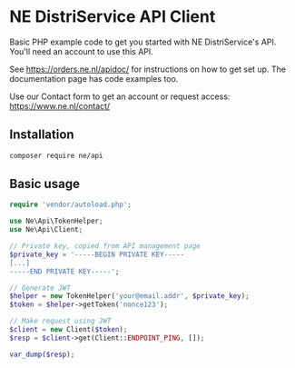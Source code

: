 # NE DistriService API Client

Basic PHP example code to get you started with NE DistriService's API.
You'll need an account to use this API.

See https://orders.ne.nl/apidoc/ for instructions on how to get set up.
The documentation page has code examples too.

Use our Contact form to get an account or request access:
https://www.ne.nl/contact/

## Installation

```bash
composer require ne/api
```

## Basic usage

```php
require 'vendor/autoload.php';

use Ne\Api\TokenHelper;
use Ne\Api\Client;

// Private key, copied from API management page
$private_key = '-----BEGIN PRIVATE KEY-----
[...]
-----END PRIVATE KEY-----';

// Generate JWT
$helper = new TokenHelper('your@email.addr', $private_key);
$token = $helper->getToken('nonce123');

// Make request using JWT
$client = new Client($token);
$resp = $client->get(Client::ENDPOINT_PING, []);

var_dump($resp);
```
